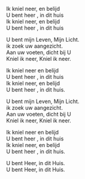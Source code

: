 Ik kniel neer, en belijd  
U bent heer , in dit huis  
Ik kniel neer, en belijd  
U bent heer , in dit huis  

U bent mijn Leven, Mijn Licht.  
ik zoek uw aangezicht.  
Aan uw voeten, dicht bij U  
Kniel ik neer, Kniel ik neer.  

Ik kniel neer en belijd  
U bent heer , in dit huis  
Ik kniel neer, en belijd  
U bent heer , in dit huis.  

U bent mijn Leven, Mijn Licht.  
ik zoek uw aangezicht.  
Aan uw voeten, dicht bij U  
Kniel ik neer, Kniel ik neer.  

Ik kniel neer en belijd  
U bent heer , in dit huis  
Ik kniel neer, en belijd  
U bent heer , in dit huis.  

U bent Heer, in dit Huis.  
U bent Heer, in dit Huis.  

